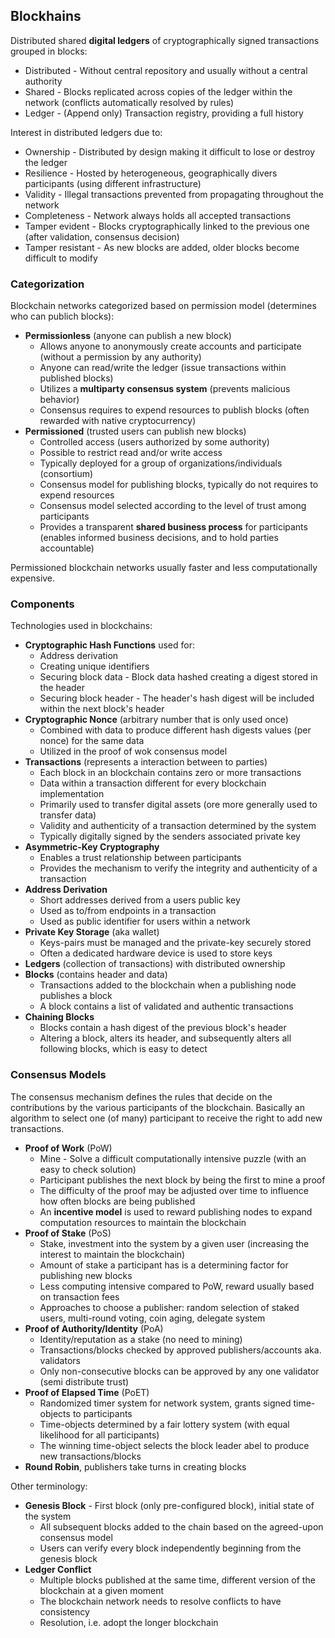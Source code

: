 ## Blockhains

Distributed shared **digital ledgers** of cryptographically signed transactions grouped in blocks:

* Distributed - Without central repository and usually without a central authority
* Shared - Blocks replicated across copies of the ledger within the network (conflicts automatically resolved by rules)
* Ledger - (Append only) Transaction registry, providing a full history

Interest in distributed ledgers due to:

* Ownership - Distributed by design making it difficult to lose or destroy the ledger
* Resilience - Hosted by heterogeneous, geographically divers participants (using different infrastructure)
* Validity - Illegal transactions prevented from propagating throughout the network
* Completeness - Network always holds all accepted transactions
* Tamper evident - Blocks cryptographically linked to the previous one (after validation, consensus decision)
* Tamper resistant - As new blocks are added, older blocks become difficult to modify


### Categorization

Blockchain networks categorized based on permission model (determines who can publich blocks):

* **Permissionless** (anyone can publish a new block) 
  - Allows anyone to anonymously create accounts and participate (without a permission by any authority)
  - Anyone can read/write the ledger (issue transactions within published blocks)
  - Utilizes a **multiparty consensus system** (prevents malicious behavior)
  - Consensus requires to expend resources to publish blocks (often rewarded with native cryptocurrency)
* **Permissioned** (trusted users can publish new blocks)
  - Controlled access (users authorized by some authority)
  - Possible to restrict read and/or write access
  - Typically deployed for a group of organizations/individuals (consortium)
  - Consensus model for publishing blocks, typically do not requires to expend resources
  - Consensus model selected according to the level of trust among participants
  - Provides a transparent **shared business process** for participants (enables informed business decisions, and to hold parties accountable)

Permissioned blockchain networks usually faster and less computationally expensive.

### Components

Technologies used in blockchains:

* **Cryptographic Hash Functions** used for:
  - Address derivation
  - Creating unique identifiers
  - Securing block data - Block data hashed creating a digest stored in the header
  - Securing block header - The header's hash digest will be included within the next block's header
* **Cryptographic Nonce** (arbitrary number that is only used once)
  - Combined with data to produce different hash digests values (per nonce) for the same data
  - Utilized in the proof of wok consensus model
* **Transactions** (represents a interaction between to parties)
  - Each block in an blockchain contains zero or more transactions
  - Data within a transaction different for every blockchain implementation
  - Primarily used to transfer digital assets (ore more generally used to transfer data)
  - Validity and authenticity of a transaction determined by the system
  - Typically digitally signed by the senders associated private key
* **Asymmetric-Key Cryptography**
  - Enables a trust relationship between participants
  - Provides the mechanism to verify the integrity and authenticity of a transaction
* **Address Derivation**
  - Short addresses derived from a users public key
  - Used as to/from endpoints in a transaction
  - Used as public identifier for users within a network
* **Private Key Storage** (aka wallet)
  - Keys-pairs must be managed and the private-key securely stored
  - Often a dedicated hardware device is used to store keys
* **Ledgers** (collection of transactions) with distributed ownership
* **Blocks** (contains header and data)
  - Transactions added to the blockchain when a publishing node publishes a block
  - A block contains a list of validated and authentic transactions
* **Chaining Blocks**
  - Blocks contain a hash digest of the previous block's header
  - Altering a block, alters its header, and subsequently alters all following blocks, which is easy to detect

### Consensus Models

The consensus mechanism defines the rules that decide on the contributions by the various participants of the blockchain. Basically an algorithm to select one (of many) participant to receive the right to add new transactions.

* **Proof of Work** (PoW)
  - Mine - Solve a difficult computationally intensive puzzle (with an easy to check solution)
  - Participant publishes the next block by being the first to mine a proof
  - The difficulty of the proof may be adjusted over time to influence how often blocks are being published
  - An **incentive model** is used to reward publishing nodes to expand computation resources to maintain the blockchain
* **Proof of Stake** (PoS)
  - Stake, investment into the system by a given user (increasing the interest to maintain the blockchain)
  - Amount of stake a participant has is a determining factor for publishing new blocks
  - Less computing intensive compared to PoW, reward usually based on transaction fees
  - Approaches to choose a publisher: random selection of staked users, multi-round voting, coin aging, delegate system
* **Proof of Authority/Identity** (PoA)
  - Identity/reputation as a stake (no need to mining)
  - Transactions/blocks checked by approved publishers/accounts aka. validators
  - Only non-consecutive blocks can be approved by any one validator (semi distribute trust)
* **Proof of Elapsed Time** (PoET)
  - Randomized timer system for network system, grants signed time-objects to participants
  - Time-objects determined by a fair lottery system (with equal likelihood for all participants)
  - The winning time-object selects the block leader abel to produce new transactions/blocks
* **Round Robin**, publishers take turns in creating blocks

Other terminology:

* **Genesis Block** - First block (only pre-configured block), initial state of the system
  - All subsequent blocks added to the chain based on the agreed-upon consensus model
  - Users can verify every block independently beginning from the genesis block
* **Ledger Conflict**
  - Multiple blocks published at the same time, different version of the blockchain at a given moment
  - The blockchain network needs to resolve conflicts to have consistency
  - Resolution, i.e. adopt the longer blockchain
